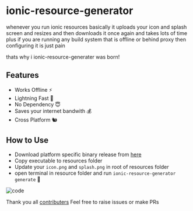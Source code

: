 # ionic-resource-generator
whenever you run ionic resources basically it uploads your icon and splash screen and resizes and then downloads it once again and takes lots of time plus if you are running any build system that is offline or behind proxy then configuring it is just pain

thats why i ionic-resource-generater was born!

## Features
- Works Offline ⚡
- Lightning Fast 💫
- No Dependency 😇
- Saves your internet bandwith 💰
- Cross Platform 🐿️

## How to Use
- Download platform specific binary release from [here](https://github.com/harshzalavadiya/ionic-resource-generator/releases)
- Copy executable to resources folder
- Update your `icon.png` and `splash.png` in root of resources folder
- open terminal in resource folder and run `ionic-resource-generator generate` 🎉

![code](https://github.com/harshzalavadiya/ionic-resource-generator/blob/master/screenshots/code-sample.png?raw=true)

Thank you all [contributers](https://github.com/harshzalavadiya/ionic-resource-generator/graphs/contributors) Feel free to raise issues or make PRs
